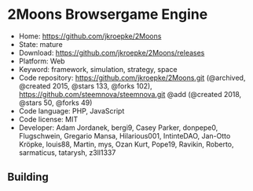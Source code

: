 # 2Moons Browsergame Engine

- Home: https://github.com/jkroepke/2Moons
- State: mature
- Download: https://github.com/jkroepke/2Moons/releases
- Platform: Web
- Keyword: framework, simulation, strategy, space
- Code repository: https://github.com/jkroepke/2Moons.git (@archived, @created 2015, @stars 133, @forks 102), https://github.com/steemnova/steemnova.git @add (@created 2018, @stars 50, @forks 49)
- Code language: PHP, JavaScript
- Code license: MIT
- Developer: Adam Jordanek, bergi9, Casey Parker, donpepe0, Flugschwein, Gregario Mansa, Hilarious001, IntinteDAO, Jan-Otto Kröpke, louis88, Martin, mys, Ozan Kurt, Pope19, Ravikin, Roberto, sarmaticus, tatarysh, z3ll1337

## Building
